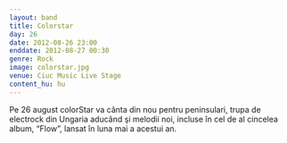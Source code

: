 ```yaml
---
layout: band
title: Colorstar
day: 26
date: 2012-08-26 23:00
enddate: 2012-08-27 00:30
genre: Rock
image: colorstar.jpg
venue: Ciuc Music Live Stage
content_hu: hu
---
```


Pe 26 august colorStar va cânta din nou pentru peninsulari, trupa de electrock din Ungaria aducând şi melodii noi, incluse în cel de al cincelea album, “Flow”, lansat în luna mai a acestui an.
